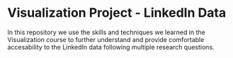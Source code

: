 # Visualization Project - LinkedIn Data
In this repository we use the skills and techniques we learned in the Visualization course to further understand and provide comfortable accesability to the LinkedIn data following multiple research questions.
